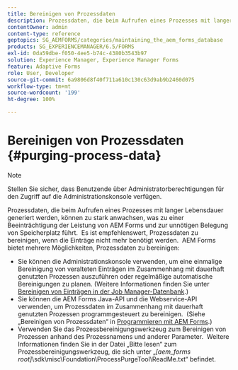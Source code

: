 ```yaml
---
title: Bereinigen von Prozessdaten
description: Prozessdaten, die beim Aufrufen eines Prozesses mit langer Lebensdauer generiert werden, können zu stark anwachsen, was zu einer Beeinträchtigung der Leistung von AEM Forms und zur unnötigen Belegung von Speicherplatz führt.  Erfahren Sie, wie Sie Prozessdaten bereinigen können.
contentOwner: admin
content-type: reference
geptopics: SG_AEMFORMS/categories/maintaining_the_aem_forms_database
products: SG_EXPERIENCEMANAGER/6.5/FORMS
exl-id: 0da59dbe-f050-4ee5-b74c-4380b3543b97
solution: Experience Manager, Experience Manager Forms
feature: Adaptive Forms
role: User, Developer
source-git-commit: 6a9806d8f40f711a610c130c63d9ab9b2460d075
workflow-type: tm+mt
source-wordcount: '199'
ht-degree: 100%

---
```


# Bereinigen von Prozessdaten {#purging-process-data}

>[!NOTE]
> 
> Stellen Sie sicher, dass Benutzende über Administratorberechtigungen für den Zugriff auf die Administrationskonsole verfügen.

Prozessdaten, die beim Aufrufen eines Prozesses mit langer Lebensdauer generiert werden, können zu stark anwachsen, was zu einer Beeinträchtigung der Leistung von AEM Forms und zur unnötigen Belegung von Speicherplatz führt.  Es ist empfehlenswert, Prozessdaten zu bereinigen, wenn die Einträge nicht mehr benötigt werden.  AEM Forms bietet mehrere Möglichkeiten, Prozessdaten zu bereinigen:

* Sie können die Administrationskonsole verwenden, um eine einmalige Bereinigung von veralteten Einträgen im Zusammenhang mit dauerhaft genutzten Prozessen auszuführen oder regelmäßige automatische Bereinigungen zu planen. (Weitere Informationen finden Sie unter [Bereinigen von Einträgen in der Job Manager-Datenbank](/help/forms/using/admin-help/purge-records-job-manager-database.md#purge-records-from-the-job-manager-database).)
* Sie können die AEM Forms Java-API und die Webservice-API verwenden, um Prozessdaten im Zusammenhang mit dauerhaft genutzten Prozessen programmgesteuert zu bereinigen.  (Siehe „Bereinigen von Prozessdaten“ in [Programmieren mit AEM Forms](https://www.adobe.com/go/learn_aemforms_programming_63_de).)
* Verwenden Sie das Prozessbereinigungswerkzeug zum Bereinigen von Prozessen anhand des Prozessnamens und anderer Parameter.  Weitere Informationen finden Sie in der Datei „Bitte lesen“ zum Prozessbereinigungswerkzeug, die sich unter „*[aem_forms root]*\sdk\misc\Foundation\ProcessPurgeTool\ReadMe.txt“ befindet.
